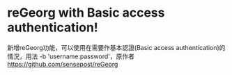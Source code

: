 # reGeorg with Basic access authentication!
新增reGeorg功能，可以使用在需要作基本認證(Basic access authentication)的情況，用法 -b 'username:password'，原作者 https://github.com/sensepost/reGeorg
